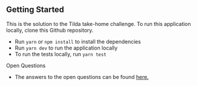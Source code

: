 ## Getting Started

This is the solution to the Tilda take-home challenge. To run this application locally, clone this Github repository.

- Run ```yarn``` or ```npm install``` to install the dependencies
- Run ```yarn dev``` to run the application locally
- To run the tests locally, run ```yarn test```

Open Questions
- The answers to the open questions can be found [here.](https://docs.google.com/document/d/184vUg6AJGzeOgKARwnoYBE9tQrozS3QsUdZFhmWchAc/edit?usp=sharing)